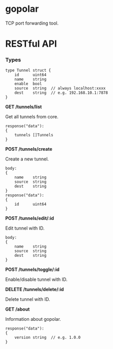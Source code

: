 # gopolar

TCP port forwarding tool.

# RESTful API

### Types

```
type Tunnel struct {
    id      uint64
    name    string
    enable  bool
    source  string  // always localhost:xxxx
    dest    string  // e.g. 192.168.10.1:7878
}
```

**GET /tunnels/list**

Get all tunnels from core.

```
response("data"):
{
    tunnels []Tunnels
}
```

**POST /tunnels/create**

Create a new tunnel.

```
body:
{
    name    string
    source  string
    dest    string
}
response("data"):
{
    id      uint64
}
```

**POST /tunnels/edit/:id**

Edit tunnel with ID.

```
body:
{
    name    string
    source  string
    dest    string
}
```

**POST /tunnels/toggle/:id**

Enable/disable tunnel with ID.

**DELETE /tunnels/delete/:id**

Delete tunnel with ID.

**GET /about**

Information about gopolar.

```
response("data"):
{
    version string  // e.g. 1.0.0
}
```
